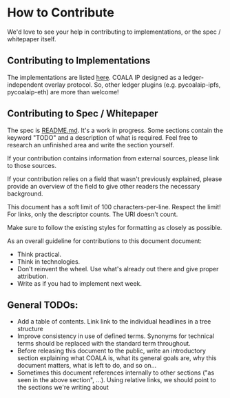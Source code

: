 # How to Contribute

We'd love to see your help in contributing to implementations, or the spec / whitepaper itself.

## Contributing to Implementations

The implementations are listed [here](IMPLEMENTATIONS.md). 
COALA IP designed as a ledger-independent overlay protocol. So, other ledger plugins (e.g. pycoalaip-ipfs, pycoalaip-eth) are more than welcome!

## Contributing to Spec / Whitepaper

The spec is [README.md](README.md). It's a work in progress. Some sections contain the keyword "TODO" and a description of
what is required. Feel free to research an unfinished area and write the section yourself.

If your contribution contains information from external sources, please link to those sources.

If your contribution relies on a field that wasn't previously explained, please provide an overview
of the field to give other readers the necessary background.

This document has a soft limit of 100 characters-per-line. Respect the limit! For links, only the
descriptor counts. The URI doesn't count.

Make sure to follow the existing styles for formatting as closely as possible.

As an overall guideline for contributions to this document document:

- Think practical.
- Think in technologies.
- Don't reinvent the wheel. Use what's already out there and give proper attribution.
- Write as if you had to implement next week.


## General TODOs:

- Add a table of contents. Link link to the individual headlines in a tree structure
- Improve consistency in use of defined terms. Synonyms for technical terms should be replaced
  with the standard term throughout.
- Before releasing this document to the public, write an introductory section explaining what COALA
  is, what its general goals are, why this document matters, what is left to do, and so on...
- Sometimes this document references internally to other sections ("as seen in the above section",
  ...). Using relative links, we should point to the sections we're writing about

